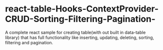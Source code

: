 # react-table-Hooks-ContextProvider-CRUD-Sorting-Filtering-Pagination-
 A complete react sample for creating table(with out built in data-table library) that has full functionality like inserting, updating, deleting, sorting, filtering and pagination.
